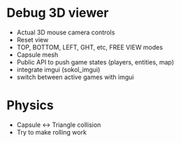 # Debug 3D viewer
* Actual 3D mouse camera controls
* Reset view
* TOP, BOTTOM, LEFT, GHT, etc, FREE VIEW modes
* Capsule mesh
* Public API to push game states (players, entities, map)
* integrate imgui (sokol_imgui)
* switch between active games with imgui

# Physics
* Capsule <-> Triangle collision
* Try to make rolling work